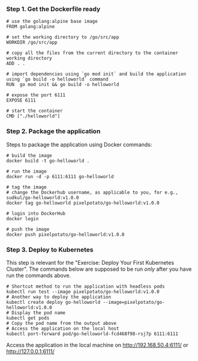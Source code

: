 ### Step 1. Get the Dockerfile ready
```
# use the golang:alpine base image
FROM golang:alpine

# set the working directory to /go/src/app
WORKDIR /go/src/app

# copy all the files from the current directory to the container working directory
ADD . .

# import dependencies using `go mod init` and build the application using `go build -o helloworld` command
RUN  go mod init && go build -o helloworld

# expose the port 6111
EXPOSE 6111

# start the container
CMD ["./helloworld"]
```

### Step 2. Package the application
Steps to package the application using Docker commands:

``` 
# build the image
docker build -t go-helloworld .

# run the image
docker run -d -p 6111:6111 go-helloworld

# tag the image
# change the Dockerhub username, as applicable to you, for e.g., sudkul/go-helloworld:v1.0.0
docker tag go-helloworld pixelpotato/go-helloworld:v1.0.0

# login into DockerHub
docker login

# push the image
docker push pixelpotato/go-helloworld:v1.0.0
```


### Step 3. Deploy to Kubernetes 
This step is relevant for the "Exercise: Deploy Your First Kubernetes Cluster". The commands below are supposed to be run *only* after you have run the commands above. 
```
# Shortcut method to run the application with headless pods
kubectl run test --image pixelpotato/go-helloworld:v1.0.0
# Another way to deploy the application
kubectl create deploy go-helloworld --image=pixelpotato/go-helloworld:v1.0.0
# Display the pod name
kubectl get pods
# Copy the pod name from the output above
# Access the application on the local host
kubectl port-forward pod/go-helloworld-fcd468f98-rsj7p 6111:6111
```
Access the application in the local machine on http://192.168.50.4:6111/ or http://127.0.0.1:6111/ 
